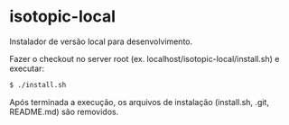 # isotopic-local

Instalador de versão local para desenvolvimento.

Fazer o checkout no server root (ex. localhost/isotopic-local/install.sh) e executar:

```sh
$ ./install.sh
```

Após terminada a execução, os arquivos de instalação (install.sh, .git, README.md) são removidos.
